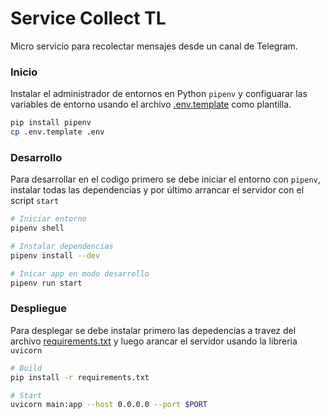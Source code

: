 # Service Collect TL

Micro servicio para recolectar mensajes desde un canal de Telegram.

### Inicio
Instalar el administrador de entornos en Python `pipenv` y configuarar las variables de entorno usando el archivo [.env.template](./.env.template) como plantilla.
```bash
pip install pipenv
cp .env.template .env
```

### Desarrollo
Para desarrollar en el codigo primero se debe iniciar el entorno con `pipenv`, instalar todas las dependencias y por último arrancar el servidor con el script `start`

```sh
# Iniciar entorno
pipenv shell

# Instalar dependencias
pipenv install --dev

# Inicar app en modo desarrollo
pipenv run start
```

### Despliegue

Para desplegar se debe instalar primero las depedencias a travez del archivo [requirements.txt](./requirements.txt) y luego arancar el servidor usando la libreria `uvicorn`

```sh
# Build
pip install -r requirements.txt

# Start
uvicorn main:app --host 0.0.0.0 --port $PORT
```

